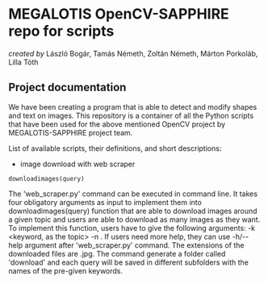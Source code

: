 **MEGALOTIS OpenCV-SAPPHIRE repo for scripts**
======
_created by_ László Bogár, Tamás Németh, Zoltán Németh, Márton Porkoláb, Lilla Tóth

## **Project documentation**

We have been creating a program that is able to detect and modify shapes and text on images. This repository is a container of all the Python scripts that have been used for the above mentioned OpenCV project by MEGALOTIS-SAPPHIRE project team.<br/>

List of available scripts, their definitions, and short descriptions:


- image download with web scraper

 `downloadimages(query)`<br/>

The 'web_scraper.py' command can be executed in command line. It takes four obligatory arguments as input to implement them into downloadimages(query) function that are able to download images around a given topic and users are able to download as many images as they want. To implement this function, users have to give the following arguments: -k <keyword, as the topic> -n <number of downloading images>. If users need more help, they can use -h/--help argument after 'web_scraper.py' command. The extensions of the downloaded files are .jpg. The command generate a folder called 'download' and each query will be saved in different subfolders with the names of the pre-given keywords.<br/>